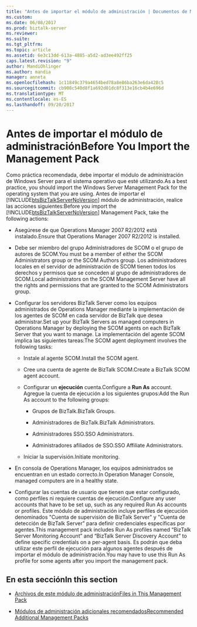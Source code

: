 ```yaml
---
title: "Antes de importar el módulo de administración | Documentos de Microsoft"
ms.custom: 
ms.date: 06/08/2017
ms.prod: biztalk-server
ms.reviewer: 
ms.suite: 
ms.tgt_pltfrm: 
ms.topic: article
ms.assetid: 6e3c13dd-613a-4885-a5d2-ad3ee492ff25
caps.latest.revision: "9"
author: MandiOhlinger
ms.author: mandia
manager: anneta
ms.openlocfilehash: 1c11849c379a4654bed78a8e86ba263e6da428c5
ms.sourcegitcommit: cb908c540d8f1a692d01dc8f313e16cb4b4e696d
ms.translationtype: MT
ms.contentlocale: es-ES
ms.lasthandoff: 09/20/2017
---
```

# <a name="before-you-import-the-management-pack"></a><span data-ttu-id="33e9f-102">Antes de importar el módulo de administración</span><span class="sxs-lookup"><span data-stu-id="33e9f-102">Before You Import the Management Pack</span></span>
<span data-ttu-id="33e9f-103">Como práctica recomendada, debe importar el módulo de administración de Windows Server para el sistema operativo que esté utilizando.</span><span class="sxs-lookup"><span data-stu-id="33e9f-103">As a best practice, you should import the Windows Server Management Pack for the operating system that you are using.</span></span> <span data-ttu-id="33e9f-104">Antes de importar el [!INCLUDE[btsBizTalkServerNoVersion](../includes/btsbiztalkservernoversion-md.md)] módulo de administración, realice las acciones siguientes:</span><span class="sxs-lookup"><span data-stu-id="33e9f-104">Before you import the [!INCLUDE[btsBizTalkServerNoVersion](../includes/btsbiztalkservernoversion-md.md)] Management Pack, take the following actions:</span></span>  
  
-   <span data-ttu-id="33e9f-105">Asegúrese de que Operations Manager 2007 R2/2012 está instalado.</span><span class="sxs-lookup"><span data-stu-id="33e9f-105">Ensure that Operations Manager 2007 R2/2012 is installed.</span></span>  
  
-   <span data-ttu-id="33e9f-106">Debe ser miembro del grupo Administradores de SCOM o el grupo de autores de SCOM.</span><span class="sxs-lookup"><span data-stu-id="33e9f-106">You must be a member of either the SCOM Administrators group or the SCOM Authors group.</span></span> <span data-ttu-id="33e9f-107">Los administradores locales en el servidor de administración de SCOM tienen todos los derechos y permisos que se conceden al grupo de administradores de SCOM.</span><span class="sxs-lookup"><span data-stu-id="33e9f-107">Local administrators on the SCOM Management Server have all the rights and permissions that are granted to the SCOM Administrators group.</span></span>  
  
-   <span data-ttu-id="33e9f-108">Configurar los servidores BizTalk Server como los equipos administrados de Operations Manager mediante la implementación de los agentes de SCOM en cada servidor de BizTalk que desea administrar.</span><span class="sxs-lookup"><span data-stu-id="33e9f-108">Set up your BizTalk Servers as managed computers in Operations Manager by deploying the SCOM agents on each BizTalk Server that you want to manage.</span></span> <span data-ttu-id="33e9f-109">La implementación del agente SCOM implica las siguientes tareas:</span><span class="sxs-lookup"><span data-stu-id="33e9f-109">The SCOM agent deployment involves the following tasks:</span></span>  
  
    -   <span data-ttu-id="33e9f-110">Instale al agente SCOM.</span><span class="sxs-lookup"><span data-stu-id="33e9f-110">Install the SCOM agent.</span></span>  
  
    -   <span data-ttu-id="33e9f-111">Cree una cuenta de agente de BizTalk SCOM.</span><span class="sxs-lookup"><span data-stu-id="33e9f-111">Create a BizTalk SCOM agent account.</span></span>  
  
    -   <span data-ttu-id="33e9f-112">Configurar un **ejecución** cuenta.</span><span class="sxs-lookup"><span data-stu-id="33e9f-112">Configure a **Run As** account.</span></span> <span data-ttu-id="33e9f-113">Agregue la cuenta de ejecución a los siguientes grupos:</span><span class="sxs-lookup"><span data-stu-id="33e9f-113">Add the Run As account to the following groups:</span></span>  
  
        -   <span data-ttu-id="33e9f-114">Grupos de BizTalk.</span><span class="sxs-lookup"><span data-stu-id="33e9f-114">BizTalk Groups.</span></span>  
  
        -   <span data-ttu-id="33e9f-115">Administradores de BizTalk.</span><span class="sxs-lookup"><span data-stu-id="33e9f-115">BizTalk Administrators.</span></span>  
  
        -   <span data-ttu-id="33e9f-116">Administradores SSO.</span><span class="sxs-lookup"><span data-stu-id="33e9f-116">SSO Administrators.</span></span>  
  
        -   <span data-ttu-id="33e9f-117">Administradores afiliados de SSO.</span><span class="sxs-lookup"><span data-stu-id="33e9f-117">SSO Affiliate Administrators.</span></span>  
  
    -   <span data-ttu-id="33e9f-118">Iniciar la supervisión.</span><span class="sxs-lookup"><span data-stu-id="33e9f-118">Initiate monitoring.</span></span>  
  
-   <span data-ttu-id="33e9f-119">En consola de Operations Manager, los equipos administrados se encuentran en un estado correcto.</span><span class="sxs-lookup"><span data-stu-id="33e9f-119">In Operation Manager Console, managed computers are in a healthy state.</span></span>  
  
-   <span data-ttu-id="33e9f-120">Configurar las cuentas de usuario que tienen que estar configurado, como perfiles ni requiere cuentas de ejecución.</span><span class="sxs-lookup"><span data-stu-id="33e9f-120">Configure any user accounts that have to be set up, such as any required Run As accounts or profiles.</span></span> <span data-ttu-id="33e9f-121">Este módulo de administración incluye perfiles de ejecución denominados "Cuenta de supervisión de BizTalk Server" y "Cuenta de detección de BizTalk Server" para definir credenciales específicas por agentes.</span><span class="sxs-lookup"><span data-stu-id="33e9f-121">This management pack includes Run As profiles named “BizTalk Server Monitoring Account” and “BizTalk Server Discovery Account” to define specific credentials on a per-agent basis.</span></span> <span data-ttu-id="33e9f-122">Es podrán que deba utilizar este perfil de ejecución para algunos agentes después de importar el módulo de administración.</span><span class="sxs-lookup"><span data-stu-id="33e9f-122">You may have to use this Run As profile for some agents after you import the management pack.</span></span>  
  
## <a name="in-this-section"></a><span data-ttu-id="33e9f-123">En esta sección</span><span class="sxs-lookup"><span data-stu-id="33e9f-123">In this section</span></span>  
  
-   [<span data-ttu-id="33e9f-124">Archivos de este módulo de administración</span><span class="sxs-lookup"><span data-stu-id="33e9f-124">Files in This Management Pack</span></span>](../technical-guides/files-in-this-management-pack.md)  
  
-   [<span data-ttu-id="33e9f-125">Módulos de administración adicionales recomendados</span><span class="sxs-lookup"><span data-stu-id="33e9f-125">Recommended Additional Management Packs</span></span>](../technical-guides/recommended-additional-management-packs.md)
